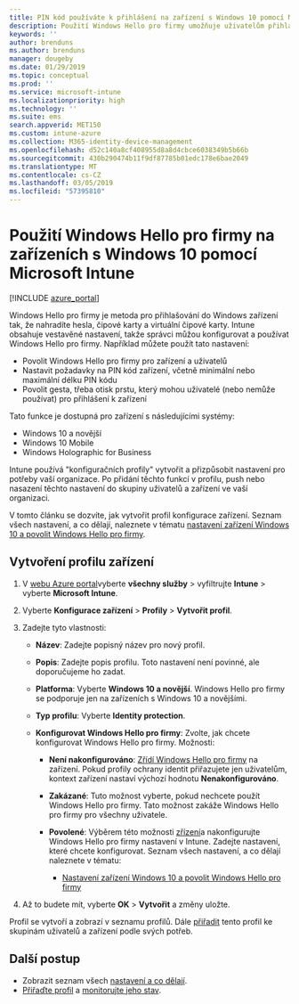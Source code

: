 ```yaml
---
title: PIN kód používáte k přihlášení na zařízení s Windows 10 pomocí Microsoft Intune – Azure | Dokumentace Microsoftu
description: Použití Windows Hello pro firmy umožňuje uživatelům přihlašovat do zařízení pomocí kódu PIN, otisku prstu a další. Vytvoření profilu konfigurace ochrany identit v zařízení s Intune pro Windows 10 s těmito nastaveními a přiřaďte profil ke skupinám uživatelů a skupin zařízení.
keywords: ''
author: brenduns
ms.author: brenduns
manager: dougeby
ms.date: 01/29/2019
ms.topic: conceptual
ms.prod: ''
ms.service: microsoft-intune
ms.localizationpriority: high
ms.technology: ''
ms.suite: ems
search.appverid: MET150
ms.custom: intune-azure
ms.collection: M365-identity-device-management
ms.openlocfilehash: d52c140a8cf408955d8a8d4cbce6038349b5b66b
ms.sourcegitcommit: 430b290474b11f9df87785b01edc178e6bae2049
ms.translationtype: MT
ms.contentlocale: cs-CZ
ms.lasthandoff: 03/05/2019
ms.locfileid: "57395810"
---
```

# <a name="use-windows-hello-for-business-on-windows-10-devices-with-microsoft-intune"></a>Použití Windows Hello pro firmy na zařízeních s Windows 10 pomocí Microsoft Intune

[!INCLUDE [azure_portal](./includes/azure_portal.md)]

Windows Hello pro firmy je metoda pro přihlašování do Windows zařízení tak, že nahradíte hesla, čipové karty a virtuální čipové karty. Intune obsahuje vestavěné nastavení, takže správci můžou konfigurovat a používat Windows Hello pro firmy. Například můžete použít tato nastavení:

- Povolit Windows Hello pro firmy pro zařízení a uživatelů
- Nastavit požadavky na PIN kód zařízení, včetně minimální nebo maximální délku PIN kódu
- Povolit gesta, třeba otisk prstu, který mohou uživatelé (nebo nemůže používat) pro přihlášení k zařízení

Tato funkce je dostupná pro zařízení s následujícími systémy:

- Windows 10 a novější
- Windows 10 Mobile
- Windows Holographic for Business

Intune používá "konfiguračních profily" vytvořit a přizpůsobit nastavení pro potřeby vaší organizace. Po přidání těchto funkcí v profilu, push nebo nasazení těchto nastavení do skupiny uživatelů a zařízení ve vaší organizaci.

V tomto článku se dozvíte, jak vytvořit profil konfigurace zařízení. Seznam všech nastavení, a co dělají, naleznete v tématu [nastavení zařízení Windows 10 a povolit Windows Hello pro firmy](identity-protection-windows-settings.md).

## <a name="create-the-device-profile"></a>Vytvoření profilu zařízení

1. V [webu Azure portal](https://portal.azure.com)vyberte **všechny služby** > vyfiltrujte **Intune** > vyberte **Microsoft Intune**.
2. Vyberte **Konfigurace zařízení** > **Profily** > **Vytvořit profil**.
3. Zadejte tyto vlastnosti:

    - **Název**: Zadejte popisný název pro nový profil.
    - **Popis**: Zadejte popis profilu. Toto nastavení není povinné, ale doporučujeme ho zadat.
    - **Platforma**: Vyberte **Windows 10 a novější**. Windows Hello pro firmy se podporuje jen na zařízeních s Windows 10 a novějšími.
    - **Typ profilu**: Vyberte **Identity protection**.
    - **Konfigurovat Windows Hello pro firmy**: Zvolte, jak chcete konfigurovat Windows Hello pro firmy. Možnosti:

        - **Není nakonfigurováno**: [Zřídí Windows Hello pro firmy](https://docs.microsoft.com/windows/security/identity-protection/hello-for-business/hello-how-it-works-provisioning) na zařízení. Pokud profily ochrany identit přiřazujete jen uživatelům, kontext zařízení nastaví výchozí hodnotu **Nenakonfigurováno**.
        - **Zakázané**: Tuto možnost vyberte, pokud nechcete použít Windows Hello pro firmy. Tato možnost zakáže Windows Hello pro firmy pro všechny uživatele.
        - **Povolené**: Výběrem této možnosti [zřízení]((https://docs.microsoft.com/windows/security/identity-protection/hello-for-business/hello-how-it-works-provisioning))a nakonfigurujte Windows Hello pro firmy nastavení v Intune. Zadejte nastavení, které chcete konfigurovat. Seznam všech nastavení, a co dělají naleznete v tématu:

            - [Nastavení zařízení Windows 10 a povolit Windows Hello pro firmy](identity-protection-windows-settings.md)

4. Až to budete mít, vyberte **OK** > **Vytvořit** a změny uložte.

Profil se vytvoří a zobrazí v seznamu profilů. Dále [přiřadit](device-profile-assign.md) tento profil ke skupinám uživatelů a zařízení podle svých potřeb.

<!--  Removing image as part of design review; retaining source until we known the disposition.

## Example of device restriction settings

In this high-level example, you'll create a device restriction policy that blocks the use of the built-in camera app on Android devices.

![How to disable the camera on Android devices](./media/disable-android-camera.png)

-->

## <a name="next-steps"></a>Další postup

- Zobrazit seznam všech [nastavení a co dělají](identity-protection-windows-settings.md).
- [Přiřaďte profil](device-profile-assign.md) a [monitorujte jeho stav](device-profile-monitor.md).
